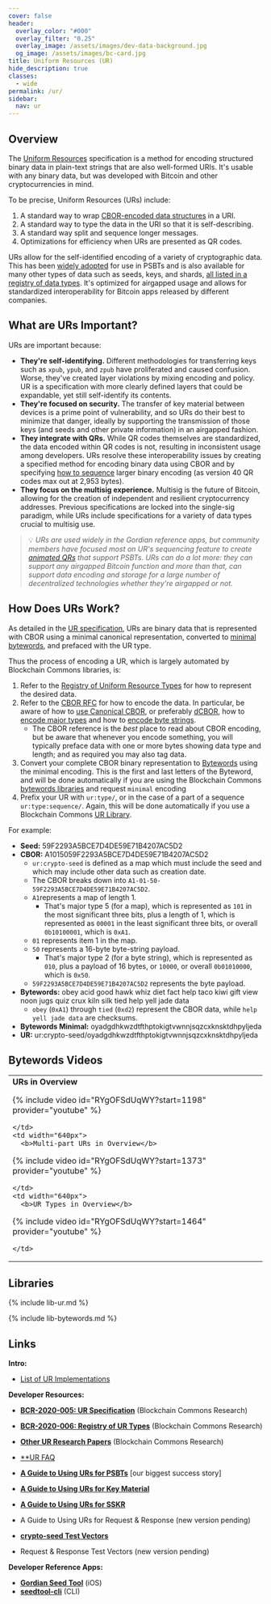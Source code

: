 ```yaml
---
cover: false
header:
  overlay_color: "#000"
  overlay_filter: "0.25"
  overlay_image: /assets/images/dev-data-background.jpg
  og_image: /assets/images/bc-card.jpg
title: Uniform Resources (UR)
hide_description: true
classes:
  - wide
permalink: /ur/
sidebar:
  nav: ur
---
```


## Overview

The [Uniform
Resources](https://github.com/BlockchainCommons/Research/blob/master/papers/bcr-2020-005-ur.md)
specification is a method for encoding structured binary data in
plain-text strings that are also well-formed URIs. It's usable with
any binary data, but was developed with Bitcoin and other
cryptocurrencies in mind.

To be precise, Uniform Resources (URs) include:

1. A standard way to wrap [CBOR-encoded data
structures](https://cbor.io/) in a URI.
2. A standard way to type the data in the URI so that it is self-describing.
3. A standard way split and sequence longer messages.
4. Optimizations for efficiency when URs are presented as QR codes.

URs allow for the self-identified encoding of a variety of
cryptographic data. This has been [widely
adopted](https://github.com/BlockchainCommons/Gordian-Developer-Community#urs)
for use in PSBTs and is also available for many other types of data
such as seeds, keys, and shards, [all listed in a registry of data
types](https://github.com/BlockchainCommons/Research/blob/master/papers/bcr-2020-006-urtypes.md). It's
optimized for airgapped usage and allows for standardized
interoperability for Bitcoin apps released by different companies.

## What are URs Important?

URs are important because:

* **They're self-identifying.** Different methodologies for
    transferring keys such as `xpub`, `ypub`, and `zpub` have
    proliferated and caused confusion. Worse, they've created layer
    violations by mixing encoding and policy. UR is a
    specification with more clearly defined layers that could be
    expandable, yet still self-identify its contents.
* **They're focused on security.** The transfer of key material
    between devices is a prime point of vulnerability, and so URs do
    their best to minimize that danger, ideally by supporting the
    transmission of those keys (and seeds and other private
    information) in an airgapped fashion.
* **They integrate with QRs.** While QR codes themselves are standardized,
    the data encoded within QR codes is not, resulting in inconsistent
    usage among developers. URs resolve these
    interoperability issues by creating a specified method for
    encoding binary data using CBOR and by specifying [how to sequence](/animated-qrs/)
    larger binary encoding (as version 40 QR codes max out at 2,953
    bytes).
* **They focus on the multisig experience.** Multisig is the
    future of Bitcoin, allowing for the creation of independent and
    resilient cryptocurrency addresses. Previous specifications are
    locked into the single-sig paradigm, while URs include
    specifications for a variety of data types crucial to multisig
    use.

> :bulb: _URs are used widely in the Gordian reference apps, but
community members have focused most on UR's sequencing feature to
create [animated QRs](/animated-qrs) that support PSBTs. URs can do a lot more: they
can support any airgapped Bitcoin function and more than that, can
support data encoding and storage for a large number of decentralized
technologies whether they're airgapped or not._

## How Does URs Work?

As detailed in the [UR
specification](https://github.com/BlockchainCommons/Research/blob/master/papers/bcr-2020-005-ur.md),
URs are binary data that is represented with CBOR using a minimal
canonical representation, converted to [minimal
bytewords](https://github.com/BlockchainCommons/Research/blob/master/papers/bcr-2020-012-bytewords.md),
and prefaced with the UR type.

Thus the process of encoding a UR, which is largely automated by
Blockchain Commons libraries, is:

1. Refer to the [Registry of Uniform Resource
Types](https://github.com/BlockchainCommons/Research/blob/master/papers/bcr-2020-006-urtypes.md)
for how to represent the desired data.
2. Refer to the [CBOR RFC](https://tools.ietf.org/html/rfc7049) for
how to encode the data. In particular, be aware of how to [use
Canonical CBOR](https://tools.ietf.org/html/rfc7049#section-3.9),
or preferably
[dCBOR](/dcbor/),
how
to [encode major
types](https://tools.ietf.org/html/rfc7049#section-2.1)
and how to [encode byte
strings](https://github.com/BlockchainCommons/Research/blob/master/papers/bcr-2020-005-ur.md#canonical-cbor).
   * The CBOR reference is the _best_ place to read about CBOR
     encoding, but be aware that whenever you encode something, you
     will typically preface data with one or more bytes showing data
     type and length; and as required you may also tag data.
3. Convert your complete CBOR binary representation to
[Bytewords](/bytewords/) using the minimal encoding. This is the first
and last letters of the Byteword, and will be done automatically if
you are using the Blockchain Commons [bytewords
libraries](/bytewords/#libraries) and
request `minimal` encoding
4. Prefix your UR with `ur:type/`, or in the case of a part of a
sequence `ur:type:sequence/`. Again, this will be done automatically
if you use a Blockchain Commons [UR
Library](https://github.com/BlockchainCommons/bc-ur).

For example:

* **Seed:** 59F2293A5BCE7D4DE59E71B4207AC5D2
* **CBOR:** A1015059F2293A5BCE7D4DE59E71B4207AC5D2
   * `ur:crypto-seed` is defined as a map which must include the seed and which may include other data such as creation date.
   * The CBOR breaks down into `A1-01-50-59F2293A5BCE7D4DE59E71B4207AC5D2`.
   * `A1`represents a map of length 1.
      * That's major type 5 (for a map), which is represented as `101` in the most significant three bits, plus a length of 1, which is represented as `00001` in the least significant three bits, or overall `0b10100001`, which is `0xA1`.
   * `01` represents item 1 in the map.
   * `50` represents a 16-byte byte-string payload.
      * That's major type 2 (for a byte string), which is represented as `010`, plus a payload of 16 bytes, or `10000`, or overall `0b01010000`, which is `0x50`.
   * `59F2293A5BCE7D4DE59E71B4207AC5D2` represents the byte payload.
* **Bytewords:** obey acid good hawk whiz diet fact help taco kiwi gift view noon jugs quiz crux kiln silk tied help yell jade data
   * `obey` (`0xA1`) through `tied` (`0xd2`) represent the CBOR data, while `help yell jade data` are checksums.
* **Bytewords Minimal:** oyadgdhkwzdtfthptokigtvwnnjsqzcxknsktdhpyljeda
* **UR:** ur:crypto-seed/oyadgdhkwzdtfthptokigtvwnnjsqzcxknsktdhpyljeda


## Bytewords Videos


<table width="100%">
  <tr>
    <td width="640px">
      <b>URs in Overview</b>

{% include video id="RYgOFSdUqWY?start=1198" provider="youtube" %}

    </td>
    <td width="640px">
      <b>Multi-part URs in Overview</b>

{% include video id="RYgOFSdUqWY?start=1373" provider="youtube" %}

    </td>
    <td width="640px">
      <b>UR Types in Overview</b>

{% include video id="RYgOFSdUqWY?start=1464" provider="youtube" %}

    </td>
  </tr>
</table>

## Libraries

{% include lib-ur.md %}

{% include lib-bytewords.md %}

## Links

**Intro:**

* [List of UR Implementations](https://github.com/BlockchainCommons/Gordian-Developer-Community/blob/master/README.md#urs)

**Developer Resources:**

* [**BCR-2020-005: UR Specification**](https://github.com/BlockchainCommons/Research/blob/master/papers/bcr-2020-005-ur.md) (Blockchain Commons Research)
* [**BCR-2020-006: Registry of UR Types**](
https://github.com/BlockchainCommons/Research/blob/master/papers/bcr-2020-006-urtypes.md) (Blockchain Commons Research)
* [**Other UR Research Papers**](https://github.com/BlockchainCommons/Research/tree/master) (Blockchain Commons Research)

* [**UR FAQ](ur-faq.md)
* [**A Guide to Using URs for PSBTs**](ur-psbt.md) [our biggest success story]
* [**A Guide to Using URs for Key Material**](ur-keys.md)
* [**A Guide to Using URs for SSKR**](ur-sskrs.md)
* A Guide to Using URs for Request & Response (new version pending)

* [**crypto-seed Test Vectors**](ur-seed-vectors.md)
* Request & Response Test Vectors (new version pending)

**Developer Reference Apps:**

* [**Gordian Seed Tool**](https://github.com/BlockchainCommons/GordianSeedTool-iOS) (iOS)
* [**seedtool-cli**](https://github.com/BlockchainCommons/seedtool-cli) (CLI)

